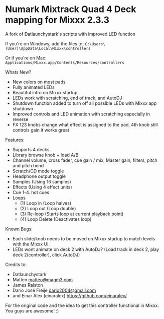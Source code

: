 # Numark Mixtrack Quad 4 Deck mapping for Mixxx 2.3.3
A fork of Datlaunchystark's scripts with improved LED function

If you're on Windows, add the files to:
`C:\Users\(User)\AppData\Local\Mixxx\controllers`

Or if you're on Mac:
`Applications/Mixxx.app/Contents/Resources/controllers`

Whats New?
  - New colors on most pads
  - Fully animated LEDs
  - Beautiful intro on Mixxx startup
  - LEDs work with scratching, end of track, and AutoDJ
  - Shutdown function added to turn off all possible LEDs with Mixxx app shutdown 
  - Improved controls and LED animation with scratching especially in reverse
  - FX 123 knobs change what effect is assigned to the pad, 4th knob still controls gain it works great
  
Features:
  - Supports 4 decks
  - Library browse knob + load A/B
  - Channel volume, cross fader, cue gain / mix, Master gain, filters, pitch and pitch bend
  - Scratch/CD mode toggle
  - Headphone output toggle 
  - Samples (Using 16 samples)
  - Effects (Using 4 effect units)
  - Cue 1-4. hot cues
  - Loops
    - (1) Loop in (Loop halves)
    - (2) Loop out (Loop double)
    - (3) Re-loop (Starts loop at current playback point)
    - (4) Loop Delete (Deactivates loop)
    
Known Bugs:
  -	Each slide/knob needs to be moved on Mixxx startup to match levels with the Mixxx UI.
  - LEDs wont animate on deck 2 with AutoDJ? 
    (Load track in deck 2, play deck 2(controller), click AutoDJ)

Credits to:
  - Datlaunchystark
  - Matteo <matteo@magm3.com>
  - James Ralston
  - Darío José Freije <dario2004@gmail.com>
  - and Einar Alex (einaralex) https://github.com/einaralex/

For the original code and the idea to get this controller functional in Mixxx. You guys are awesome! :)
